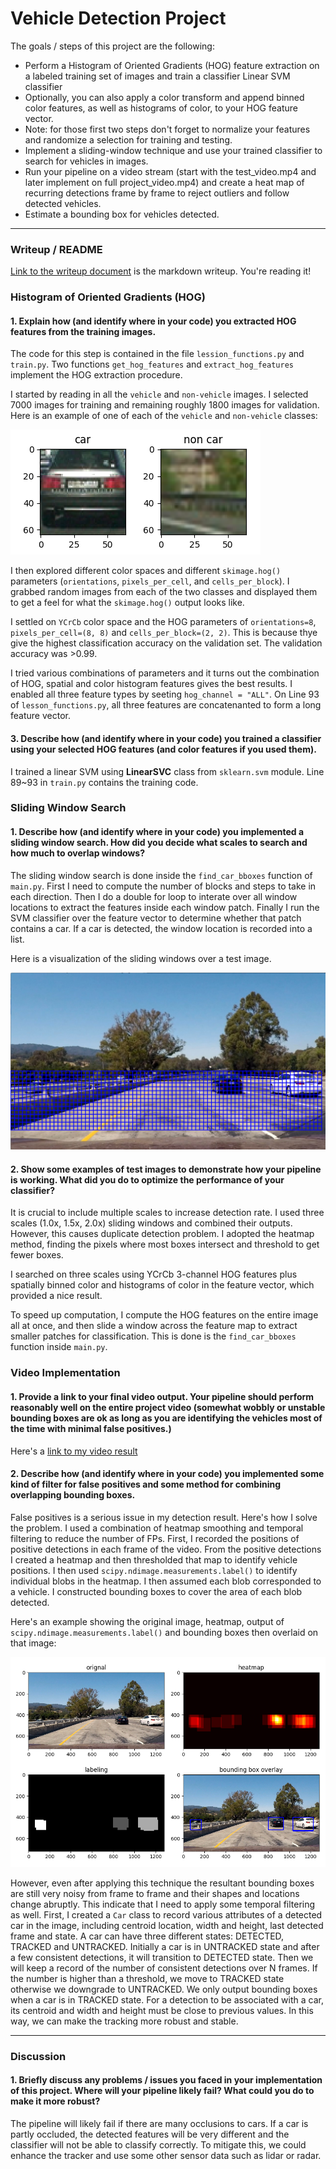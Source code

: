 # Vehicle Detection Project

The goals / steps of this project are the following:

* Perform a Histogram of Oriented Gradients (HOG) feature extraction on a labeled training set of images and train a classifier Linear SVM classifier
* Optionally, you can also apply a color transform and append binned color features, as well as histograms of color, to your HOG feature vector. 
* Note: for those first two steps don't forget to normalize your features and randomize a selection for training and testing.
* Implement a sliding-window technique and use your trained classifier to search for vehicles in images.
* Run your pipeline on a video stream (start with the test_video.mp4 and later implement on full project_video.mp4) and create a heat map of recurring detections frame by frame to reject outliers and follow detected vehicles.
* Estimate a bounding box for vehicles detected.

[//]: # (Image References)
[image1]: ./output_images/car_noncar.png
[image3]: ./output_images/sliding_windows.png
[image5]: ./output_images/compare_test1.png
[image7]: ./output_images/output_images.png
[video1]: ./project_video.mp4

---
### Writeup / README

[Link to the writeup document](https://github.com/jarvis-huang/CarND-Vehicle-Detection/blob/master/writeup.md) is the markdown writeup.
You're reading it!

### Histogram of Oriented Gradients (HOG)

#### 1. Explain how (and identify where in your code) you extracted HOG features from the training images.

The code for this step is contained in the file `lession_functions.py` and `train.py`. Two functions `get_hog_features` and `extract_hog_features` implement the HOG extraction procedure.

I started by reading in all the `vehicle` and `non-vehicle` images. I selected 7000 images for training and remaining roughly 1800 images for validation. Here is an example of one of each of the `vehicle` and `non-vehicle` classes:

![alt text][image1]

I then explored different color spaces and different `skimage.hog()` parameters (`orientations`, `pixels_per_cell`, and `cells_per_block`).  I grabbed random images from each of the two classes and displayed them to get a feel for what the `skimage.hog()` output looks like.

I settled on `YCrCb` color space and the HOG parameters of `orientations=8`, `pixels_per_cell=(8, 8)` and `cells_per_block=(2, 2)`. This is because thye give the highest classification accuracy on the validation set. The validation accuracy was >0.99.

I tried various combinations of parameters and it turns out the combination of HOG, spatial and color histogram features gives the best results. I enabled all three feature types by seeting `hog_channel = "ALL"`. On Line 93 of `lesson_functions.py`, all three features are concatenanted to form a long feature vector.

#### 3. Describe how (and identify where in your code) you trained a classifier using your selected HOG features (and color features if you used them).

I trained a linear SVM using **LinearSVC** class from `sklearn.svm` module. Line 89~93 in `train.py` contains the training code.

### Sliding Window Search

#### 1. Describe how (and identify where in your code) you implemented a sliding window search.  How did you decide what scales to search and how much to overlap windows?

The sliding window search is done inside the `find_car_bboxes` function of `main.py`. First I need to compute the number of blocks and steps to take in each direction. Then I do a double for loop to interate over all window locations to extract the features inside each window patch. Finally I run the SVM classifier over the feature vector to determine whether that patch contains a car. If a car is detected, the window location is recorded into a list.

Here is a visualization of the sliding windows over a test image.

![alt text][image3]

#### 2. Show some examples of test images to demonstrate how your pipeline is working.  What did you do to optimize the performance of your classifier?

It is crucial to include multiple scales to increase detection rate. I used three scales (1.0x, 1.5x, 2.0x) sliding windows and combined their outputs. However, this causes duplicate detection problem. I adopted the heatmap method, finding the pixels where most boxes intersect and threshold to get fewer boxes.

I searched on three scales using YCrCb 3-channel HOG features plus spatially binned color and histograms of color in the feature vector, which provided a nice result.

To speed up computation, I compute the HOG features on the entire image all at once, and then slide a window across the feature map to extract smaller patches for classification. This is done is the `find_car_bboxes` function inside `main.py`.


### Video Implementation

#### 1. Provide a link to your final video output.  Your pipeline should perform reasonably well on the entire project video (somewhat wobbly or unstable bounding boxes are ok as long as you are identifying the vehicles most of the time with minimal false positives.)
Here's a [link to my video result](./project_video_out.mp4)


#### 2. Describe how (and identify where in your code) you implemented some kind of filter for false positives and some method for combining overlapping bounding boxes.

False positives is a serious issue in my detection result. Here's how I solve the problem. I used a combination of heatmap smoothing and temporal filtering to reduce the number of FPs. First, I recorded the positions of positive detections in each frame of the video.  From the positive detections I created a heatmap and then thresholded that map to identify vehicle positions.  I then used `scipy.ndimage.measurements.label()` to identify individual blobs in the heatmap.  I then assumed each blob corresponded to a vehicle.  I constructed bounding boxes to cover the area of each blob detected.  

Here's an example showing the original image, heatmap, output of `scipy.ndimage.measurements.label()` and bounding boxes then overlaid on that image:

![alt text][image5]

However, even after applying this technique the resultant bounding boxes are still very noisy from frame to frame and their shapes and locations change abruptly. This indicate that I need to apply some temporal filtering as well. First, I created a `Car` class to record various attributes of a detected car in the image, including centroid location, width and height, last detected frame and state. A car can have three different states: DETECTED, TRACKED and UNTRACKED. Initially a car is in UNTRACKED state and after a few consistent detections, it will transition to DETECTED state. Then we will keep a record of the number of consistent detections over N frames. If the number is higher than a threshold, we move to TRACKED state otherwise we downgrade to UNTRACKED. We only output bounding boxes when a car is in TRACKED state. For a detection to be associated with a car, its centroid and width and height must be close to previous values. In this way, we can make the tracking more robust and stable.

---

### Discussion

#### 1. Briefly discuss any problems / issues you faced in your implementation of this project.  Where will your pipeline likely fail?  What could you do to make it more robust?

The pipeline will likely fail if there are many occlusions to cars. If a car is partly occluded, the detected features will be very different and the classifier will not be able to classify correctly. To mitigate this, we could enhance the tracker and use some other sensor data such as lidar or radar.

